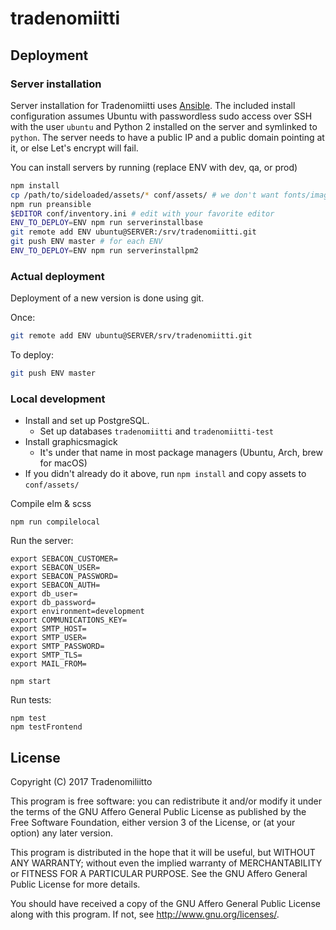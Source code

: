 # tradenomiitti

## Deployment

### Server installation

Server installation for Tradenomiitti uses [Ansible](https://docs.ansible.com/).
The included install configuration assumes Ubuntu with passwordless sudo access
over SSH with the user `ubuntu` and Python 2 installed on the server and
symlinked to `python`. The server needs to have a public IP and a public domain
pointing at it, or else Let's encrypt will fail.

You can install servers by running (replace ENV with dev, qa, or prod)

```sh
npm install
cp /path/to/sideloaded/assets/* conf/assets/ # we don't want fonts/images/etc in repo
npm run preansible
$EDITOR conf/inventory.ini # edit with your favorite editor
ENV_TO_DEPLOY=ENV npm run serverinstallbase
git remote add ENV ubuntu@SERVER:/srv/tradenomiitti.git
git push ENV master # for each ENV
ENV_TO_DEPLOY=ENV npm run serverinstallpm2
```

### Actual deployment

Deployment of a new version is done using git.

Once:

```sh
git remote add ENV ubuntu@SERVER/srv/tradenomiitti.git
```

To deploy:

```sh
git push ENV master
```

### Local development

* Install and set up PostgreSQL.
   * Set up databases `tradenomiitti` and `tradenomiitti-test`
* Install graphicsmagick
   * It's under that name in most package managers (Ubuntu, Arch, brew for macOS)
* If you didn't already do it above, run `npm install` and copy assets to `conf/assets/`

Compile elm & scss

```
npm run compilelocal
```

Run the server:

```
export SEBACON_CUSTOMER=
export SEBACON_USER=
export SEBACON_PASSWORD=
export SEBACON_AUTH=
export db_user= 
export db_password= 
export environment=development
export COMMUNICATIONS_KEY=
export SMTP_HOST=
export SMTP_USER=
export SMTP_PASSWORD=
export SMTP_TLS=
export MAIL_FROM=

npm start
```

Run tests:

```
npm test
npm testFrontend
```

## License

Copyright (C) 2017  Tradenomiliitto

This program is free software: you can redistribute it and/or modify
it under the terms of the GNU Affero General Public License as published by
the Free Software Foundation, either version 3 of the License, or
(at your option) any later version.

This program is distributed in the hope that it will be useful,
but WITHOUT ANY WARRANTY; without even the implied warranty of
MERCHANTABILITY or FITNESS FOR A PARTICULAR PURPOSE.  See the
GNU Affero General Public License for more details.

You should have received a copy of the GNU Affero General Public License
along with this program.  If not, see <http://www.gnu.org/licenses/>.
